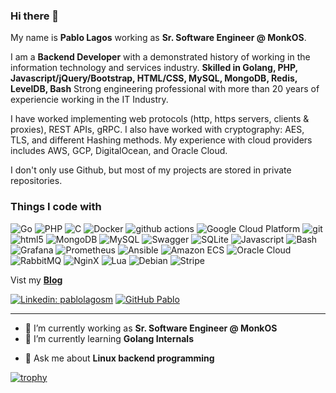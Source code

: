 ### Hi there 👋

My name is **Pablo Lagos** working as **Sr. Software Engineer @ MonkOS**. 

I am a **Backend Developer** with a demonstrated history of working in the information technology and services industry. **Skilled in Golang, PHP, Javascript/jQuery/Bootstrap, HTML/CSS, MySQL, MongoDB, Redis, LevelDB, Bash** Strong engineering professional with more than 20 years of experiencie working in the IT Industry.

I have worked implementing web protocols (http, https servers, clients & proxies), REST APIs, gRPC. I also have worked with cryptography: AES, TLS, and
different Hashing methods. My experience with cloud providers includes AWS, GCP, DigitalOcean, and Oracle Cloud.

I don't only use Github, but most of my projects are stored in private repositories. 



<h3>Things I code with</h3>
<p>
  <img alt="Go" src="https://img.shields.io/badge/-Go-00ADD8?style=flat-square&logo=go&logoColor=white" />
  <img alt="PHP" src="https://img.shields.io/badge/-PHP-777BB4?style=flat-square&logo=php&logoColor=white" />
  <img alt="C" src="https://img.shields.io/badge/-C Language-A8B9CC?style=flat-square&logo=c&logoColor=white" />
  <img alt="Docker" src="https://img.shields.io/badge/-Docker-46a2f1?style=flat-square&logo=docker&logoColor=white" />
  <img alt="github actions" src="https://img.shields.io/badge/-Github_Actions-2088FF?style=flat-square&logo=github-actions&logoColor=white" />
  <img alt="Google Cloud Platform" src="https://img.shields.io/badge/-Google_Cloud_Platform-1a73e8?style=flat-square&logo=google-cloud&logoColor=white" />
  <img alt="git" src="https://img.shields.io/badge/-Git-F05032?style=flat-square&logo=git&logoColor=white" />
  <img alt="html5" src="https://img.shields.io/badge/-HTML5-E34F26?style=flat-square&logo=html5&logoColor=white" />
  <img alt="MongoDB" src="https://img.shields.io/badge/-MongoDB-13aa52?style=flat-square&logo=mongodb&logoColor=white" />
  <img alt="MySQL" src="https://img.shields.io/badge/-MySQL-4479A1?style=flat-square&logo=mysql&logoColor=white" />
  <img alt="Swagger" src="https://img.shields.io/badge/-Swagger-85EA2D?style=flat-square&logo=swagger&logoColor=white" />
  <img alt="SQLite" src="https://img.shields.io/badge/-SQLite-003B57?style=flat-square&logo=sqlite&logoColor=white" />
  <img alt="Javascript" src="https://img.shields.io/badge/-Javascript-F7DF1E?style=flat-square&logo=javascript&logoColor=white" />
  <img alt="Bash" src="https://img.shields.io/badge/-Bash-4EAA25?style=flat-square&logo=gnubash&logoColor=white" />
  <img alt="Grafana" src="https://img.shields.io/badge/-Grafana-F46800?style=flat-square&logo=grafana&logoColor=white" />
  <img alt="Prometheus" src="https://img.shields.io/badge/-Prometheus-E6522C?style=flat-square&logo=prometheus&logoColor=white" />
  <img alt="Ansible" src="https://img.shields.io/badge/-Ansible-EE0000?style=flat-square&logo=ansible&logoColor=white" />
  <img alt="Amazon ECS" src="https://img.shields.io/badge/-Amazon ECS-FF9900?style=flat-square&logo=amazonecs&logoColor=white" />
  <img alt="Oracle Cloud" src="https://img.shields.io/badge/-Oracle Cloud-F80000?style=flat-square&logo=oracle&logoColor=white" />
  <img alt="RabbitMQ" src="https://img.shields.io/badge/-RabbitMQ-FF6600?style=flat-square&logo=rabbitmq&logoColor=white" />
  <img alt="NginX" src="https://img.shields.io/badge/-NginX-009639?style=flat-square&logo=nginx&logoColor=white" />
  <img alt="Lua" src="https://img.shields.io/badge/-Lua-2C2D72?style=flat-square&logo=lua&logoColor=white" />
  <img alt="Debian" src="https://img.shields.io/badge/-Debian-A81D33?style=flat-square&logo=debian&logoColor=white" />
  <img alt="Stripe" src="https://img.shields.io/badge/-Stripe-008CDD?style=flat-square&logo=stripe&logoColor=white" />
</p>


Vist my **[Blog](https://medium.com/@pabloandreslagosmaraboli)**

[![Linkedin: pablolagosm](https://img.shields.io/badge/-Pablo-blue?style=flat-square&logo=Linkedin&logoColor=white&link=https://www.linkedin.com/in/pablolagosm/)](https://www.linkedin.com/in/pablolagosm/)
[![GitHub Pablo](https://img.shields.io/github/followers/pablolagos?label=follow&style=social)](https://github.com/pablolagos)

---

- 🔭 I’m currently working as **Sr. Software Engineer @ MonkOS**
- 🌱 I’m currently learning **Golang Internals**
<!-- - 👯 I’m looking to collaborate on open source/commercial projects
 - 🤔 I’m looking for help with digital marketing to drive traffic to my blog -->
- 💬 Ask me about **Linux backend programming**
<!-- - 📫 How to reach me:
  [![Linkedin: pablolagosm](https://img.shields.io/badge/-Pablo-blue?style=flat-square&logo=Linkedin&logoColor=white&link=https://www.linkedin.com/in/pablolagosm/)](https://www.linkedin.com/in/pablolagosm/) -->


[![trophy](https://github-profile-trophy.vercel.app/?username=pablolagos)](https://github.com/pablolagos/github-profile-trophy)

